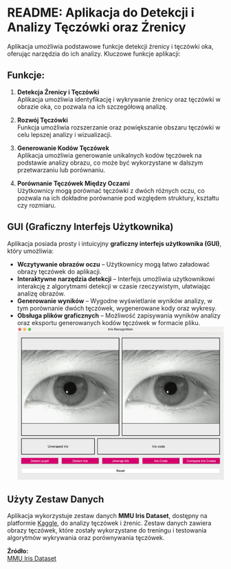 # README: Aplikacja do Detekcji i Analizy Tęczówki oraz Źrenicy

Aplikacja umożliwia podstawowe funkcje detekcji źrenicy i tęczówki oka, oferując narzędzia do ich analizy. Kluczowe funkcje aplikacji:

## Funkcje:

1. **Detekcja Źrenicy i Tęczówki**  
   Aplikacja umożliwia identyfikację i wykrywanie źrenicy oraz tęczówki w obrazie oka, co pozwala na ich szczegółową analizę.

2. **Rozwój Tęczówki**  
   Funkcja umożliwia rozszerzanie oraz powiększanie obszaru tęczówki w celu lepszej analizy i wizualizacji.

3. **Generowanie Kodów Tęczówek**  
   Aplikacja umożliwia generowanie unikalnych kodów tęczówek na podstawie analizy obrazu, co może być wykorzystane w dalszym przetwarzaniu lub porównaniu.

4. **Porównanie Tęczówek Między Oczami**  
   Użytkownicy mogą porównać tęczówki z dwóch różnych oczu, co pozwala na ich dokładne porównanie pod względem struktury, kształtu czy rozmiaru.

## GUI (Graficzny Interfejs Użytkownika)

Aplikacja posiada prosty i intuicyjny **graficzny interfejs użytkownika (GUI)**, który umożliwia:

- **Wczytywanie obrazów oczu** – Użytkownicy mogą łatwo załadować obrazy tęczówek do aplikacji.
- **Interaktywne narzędzia detekcji** – Interfejs umożliwia użytkownikowi interakcję z algorytmami detekcji w czasie rzeczywistym, ułatwiając analizę obrazów.
- **Generowanie wyników** – Wygodne wyświetlanie wyników analizy, w tym porównanie dwóch tęczówek, wygenerowane kody oraz wykresy.
- **Obsługa plików graficznych** – Możliwość zapisywania wyników analizy oraz eksportu generowanych kodów tęczówek w formacie pliku.
![GUI Aplikacji](images/gui.png)

## Użyty Zestaw Danych

Aplikacja wykorzystuje zestaw danych **MMU Iris Dataset**, dostępny na platformie [Kaggle](https://www.kaggle.com/datasets/naureenmohammad/mmu-iris-dataset), do analizy tęczówek i źrenic. Zestaw danych zawiera obrazy tęczówek, które zostały wykorzystane do treningu i testowania algorytmów wykrywania oraz porównywania tęczówek.

**Źródło:**  
[MMU Iris Dataset](https://www.kaggle.com/datasets/naureenmohammad/mmu-iris-dataset)
